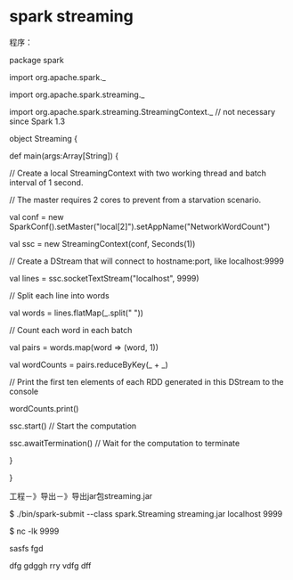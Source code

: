 # spark streaming

程序：

package spark

import org.apache.spark.\_

import org.apache.spark.streaming.\_

import org.apache.spark.streaming.StreamingContext.\_ // not necessary since Spark 1.3

object Streaming {

def main\(args:Array\[String\]\)  {

// Create a local StreamingContext with two working thread and batch interval of 1 second.

// The master requires 2 cores to prevent from a starvation scenario.

val conf = new SparkConf\(\).setMaster\("local\[2\]"\).setAppName\("NetworkWordCount"\)

val ssc = new StreamingContext\(conf, Seconds\(1\)\)

// Create a DStream that will connect to hostname:port, like localhost:9999

val lines = ssc.socketTextStream\("localhost", 9999\)

// Split each line into words

val words = lines.flatMap\(\_.split\(" "\)\)

// Count each word in each batch

val pairs = words.map\(word =&gt; \(word, 1\)\)

val wordCounts = pairs.reduceByKey\(\_ + \_\)

// Print the first ten elements of each RDD generated in this DStream to the console

wordCounts.print\(\)

ssc.start\(\)             // Start the computation

ssc.awaitTermination\(\)  // Wait for the computation to terminate

}

}

工程－》导出－》导出jar包streaming.jar

$ ./bin/spark-submit --class spark.Streaming  streaming.jar localhost 9999

$     nc -lk 9999

sasfs  fgd

dfg   gdggh  rry vdfg dff



